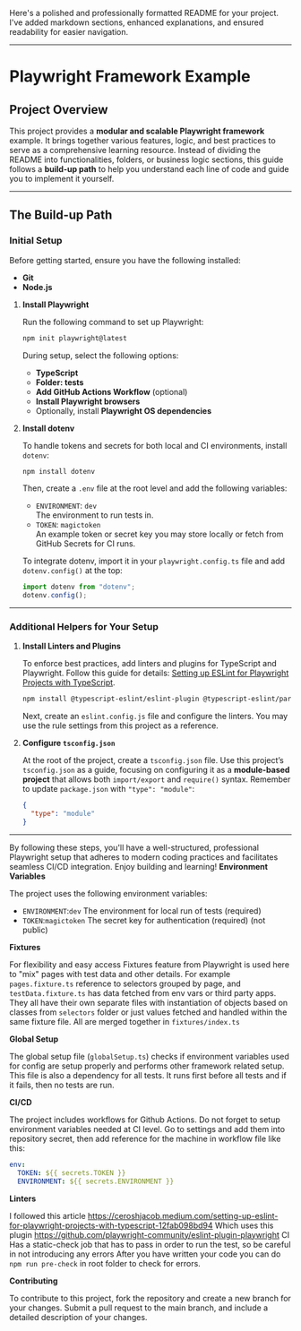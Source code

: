 Here's a polished and professionally formatted README for your project. I've added markdown sections, enhanced explanations, and ensured readability for easier navigation.

---

# Playwright Framework Example

## Project Overview

This project provides a **modular and scalable Playwright framework** example. It brings together various features, logic, and best practices to serve as a comprehensive learning resource. Instead of dividing the README into functionalities, folders, or business logic sections, this guide follows a **build-up path** to help you understand each line of code and guide you to implement it yourself.

---

## The Build-up Path

### Initial Setup

Before getting started, ensure you have the following installed:

- **Git**
- **Node.js**

1. **Install Playwright**

   Run the following command to set up Playwright:

   ```bash
   npm init playwright@latest
   ```

   During setup, select the following options:

   - **TypeScript**
   - **Folder: tests**
   - **Add GitHub Actions Workflow** (optional)
   - **Install Playwright browsers**
   - Optionally, install **Playwright OS dependencies**

2. **Install dotenv**

   To handle tokens and secrets for both local and CI environments, install `dotenv`:

   ```bash
   npm install dotenv
   ```

   Then, create a `.env` file at the root level and add the following variables:

   - `ENVIRONMENT`: `dev`  
     The environment to run tests in.
   - `TOKEN`: `magictoken`  
     An example token or secret key you may store locally or fetch from GitHub Secrets for CI runs.

   To integrate dotenv, import it in your `playwright.config.ts` file and add `dotenv.config()` at the top:

   ```typescript
   import dotenv from "dotenv";
   dotenv.config();
   ```

---

### Additional Helpers for Your Setup

1. **Install Linters and Plugins**

   To enforce best practices, add linters and plugins for TypeScript and Playwright. Follow this guide for details: [Setting up ESLint for Playwright Projects with TypeScript](https://ceroshjacob.medium.com/setting-up-eslint-for-playwright-projects-with-typescript-12fab098bd94).

   ```bash
   npm install @typescript-eslint/eslint-plugin @typescript-eslint/parser eslint-plugin-playwright
   ```

   Next, create an `eslint.config.js` file and configure the linters. You may use the rule settings from this project as a reference.

2. **Configure `tsconfig.json`**

   At the root of the project, create a `tsconfig.json` file. Use this project’s `tsconfig.json` as a guide, focusing on configuring it as a **module-based project** that allows both `import/export` and `require()` syntax. Remember to update `package.json` with `"type": "module"`:

   ```json
   {
     "type": "module"
   }
   ```

---

By following these steps, you'll have a well-structured, professional Playwright setup that adheres to modern coding practices and facilitates seamless CI/CD integration. Enjoy building and learning!
**Environment Variables**

The project uses the following environment variables:

- `ENVIRONMENT`:`dev` The environment for local run of tests (required)
- `TOKEN`:`magictoken` The secret key for authentication (required) (not public)

**Fixtures**

For flexibility and easy access Fixtures feature from Playwright is used here to "mix" pages with test data and other details. For example `pages.fixture.ts` reference to selectors grouped by page, and `testData.fixture.ts` has data fetched from env vars or third party apps. They all have their own separate files with instantiation of objects based on classes from `selectors` folder or just values fetched and handled within the same fixture file. All are merged together in `fixtures/index.ts`

**Global Setup**

The global setup file (`globalSetup.ts`) checks if environment variables used for config are setup properly and performs other framework related setup. This file is also a dependency for all tests. It runs first before all tests and if it fails, then no tests are run.

**CI/CD**

The project includes workflows for Github Actions. Do not forget to setup environment variables needed at CI level.
Go to settings and add them into repository secret, then add reference for the machine in workflow file like this:

```yaml
env:
  TOKEN: ${{ secrets.TOKEN }}
  ENVIRONMENT: ${{ secrets.ENVIRONMENT }}
```

**Linters**

I followed this article https://ceroshjacob.medium.com/setting-up-eslint-for-playwright-projects-with-typescript-12fab098bd94
Which uses this plugin https://github.com/playwright-community/eslint-plugin-playwright
CI Has a static-check job that has to pass in order to run the test, so be careful in not introducing any errors
After you have written your code you can do `npm run pre-check` in root folder to check for errors.

**Contributing**

To contribute to this project, fork the repository and create a new branch for your changes. Submit a pull request to the main branch, and include a detailed description of your changes.
